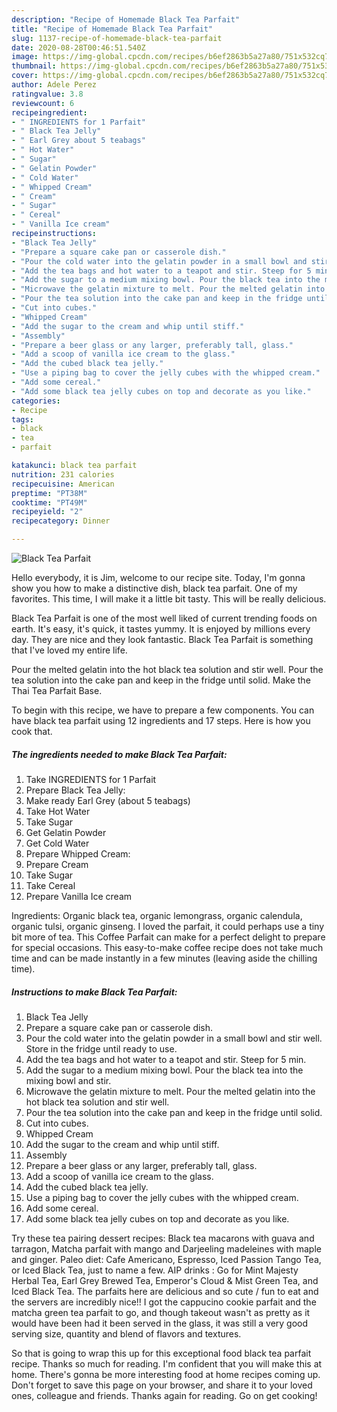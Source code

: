 ```yaml
---
description: "Recipe of Homemade Black Tea Parfait"
title: "Recipe of Homemade Black Tea Parfait"
slug: 1137-recipe-of-homemade-black-tea-parfait
date: 2020-08-28T00:46:51.540Z
image: https://img-global.cpcdn.com/recipes/b6ef2863b5a27a80/751x532cq70/black-tea-parfait-recipe-main-photo.jpg
thumbnail: https://img-global.cpcdn.com/recipes/b6ef2863b5a27a80/751x532cq70/black-tea-parfait-recipe-main-photo.jpg
cover: https://img-global.cpcdn.com/recipes/b6ef2863b5a27a80/751x532cq70/black-tea-parfait-recipe-main-photo.jpg
author: Adele Perez
ratingvalue: 3.8
reviewcount: 6
recipeingredient:
- " INGREDIENTS for 1 Parfait"
- " Black Tea Jelly"
- " Earl Grey about 5 teabags"
- " Hot Water"
- " Sugar"
- " Gelatin Powder"
- " Cold Water"
- " Whipped Cream"
- " Cream"
- " Sugar"
- " Cereal"
- " Vanilla Ice cream"
recipeinstructions:
- "Black Tea Jelly"
- "Prepare a square cake pan or casserole dish."
- "Pour the cold water into the gelatin powder in a small bowl and stir well. Store in the fridge until ready to use."
- "Add the tea bags and hot water to a teapot and stir. Steep for 5 min."
- "Add the sugar to a medium mixing bowl. Pour the black tea into the mixing bowl and stir."
- "Microwave the gelatin mixture to melt. Pour the melted gelatin into the hot black tea solution and stir well."
- "Pour the tea solution into the cake pan and keep in the fridge until solid."
- "Cut into cubes."
- "Whipped Cream"
- "Add the sugar to the cream and whip until stiff."
- "Assembly"
- "Prepare a beer glass or any larger, preferably tall, glass."
- "Add a scoop of vanilla ice cream to the glass."
- "Add the cubed black tea jelly."
- "Use a piping bag to cover the jelly cubes with the whipped cream."
- "Add some cereal."
- "Add some black tea jelly cubes on top and decorate as you like."
categories:
- Recipe
tags:
- black
- tea
- parfait

katakunci: black tea parfait 
nutrition: 231 calories
recipecuisine: American
preptime: "PT38M"
cooktime: "PT49M"
recipeyield: "2"
recipecategory: Dinner

---
```



![Black Tea Parfait](https://img-global.cpcdn.com/recipes/b6ef2863b5a27a80/751x532cq70/black-tea-parfait-recipe-main-photo.jpg)

Hello everybody, it is Jim, welcome to our recipe site. Today, I'm gonna show you how to make a distinctive dish, black tea parfait. One of my favorites. This time, I will make it a little bit tasty. This will be really delicious.

Black Tea Parfait is one of the most well liked of current trending foods on earth. It's easy, it's quick, it tastes yummy. It is enjoyed by millions every day. They are nice and they look fantastic. Black Tea Parfait is something that I've loved my entire life.

Pour the melted gelatin into the hot black tea solution and stir well. Pour the tea solution into the cake pan and keep in the fridge until solid. Make the Thai Tea Parfait Base.


To begin with this recipe, we have to prepare a few components. You can have black tea parfait using 12 ingredients and 17 steps. Here is how you cook that.

<!--inarticleads1-->

##### The ingredients needed to make Black Tea Parfait:

1. Take  INGREDIENTS for 1 Parfait
1. Prepare  Black Tea Jelly:
1. Make ready  Earl Grey (about 5 teabags)
1. Take  Hot Water
1. Take  Sugar
1. Get  Gelatin Powder
1. Get  Cold Water
1. Prepare  Whipped Cream:
1. Prepare  Cream
1. Take  Sugar
1. Take  Cereal
1. Prepare  Vanilla Ice cream


Ingredients: Organic black tea, organic lemongrass, organic calendula, organic tulsi, organic ginseng. I loved the parfait, it could perhaps use a tiny bit more of tea. This Coffee Parfait can make for a perfect delight to prepare for special occasions. This easy-to-make coffee recipe does not take much time and can be made instantly in a few minutes (leaving aside the chilling time). 

<!--inarticleads2-->

##### Instructions to make Black Tea Parfait:

1. Black Tea Jelly
1. Prepare a square cake pan or casserole dish.
1. Pour the cold water into the gelatin powder in a small bowl and stir well. Store in the fridge until ready to use.
1. Add the tea bags and hot water to a teapot and stir. Steep for 5 min.
1. Add the sugar to a medium mixing bowl. Pour the black tea into the mixing bowl and stir.
1. Microwave the gelatin mixture to melt. Pour the melted gelatin into the hot black tea solution and stir well.
1. Pour the tea solution into the cake pan and keep in the fridge until solid.
1. Cut into cubes.
1. Whipped Cream
1. Add the sugar to the cream and whip until stiff.
1. Assembly
1. Prepare a beer glass or any larger, preferably tall, glass.
1. Add a scoop of vanilla ice cream to the glass.
1. Add the cubed black tea jelly.
1. Use a piping bag to cover the jelly cubes with the whipped cream.
1. Add some cereal.
1. Add some black tea jelly cubes on top and decorate as you like.


Try these tea pairing dessert recipes: Black tea macarons with guava and tarragon, Matcha parfait with mango and Darjeeling madeleines with maple and ginger. Paleo diet: Cafe Americano, Espresso, Iced Passion Tango Tea, or Iced Black Tea, just to name a few. AIP drinks : Go for Mint Majesty Herbal Tea, Earl Grey Brewed Tea, Emperor&#39;s Cloud &amp; Mist Green Tea, and Iced Black Tea. The parfaits here are delicious and so cute / fun to eat and the servers are incredibly nice!! I got the cappucino cookie parfait and the matcha green tea parfait to go, and though takeout wasn&#39;t as pretty as it would have been had it been served in the glass, it was still a very good serving size, quantity and blend of flavors and textures. 

So that is going to wrap this up for this exceptional food black tea parfait recipe. Thanks so much for reading. I'm confident that you will make this at home. There's gonna be more interesting food at home recipes coming up. Don't forget to save this page on your browser, and share it to your loved ones, colleague and friends. Thanks again for reading. Go on get cooking!
